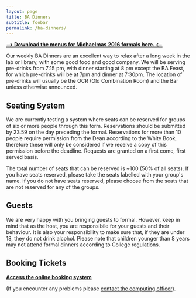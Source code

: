 ```yaml
---
layout: page
title: BA Dinners
subtitle: foobar
permalink: /ba-dinners/
---
```


**[--> Download the menus for Michaelmas 2016 formals here. <--](http://trin-hosts.trin.cam.ac.uk/ba_society/ba_docs/2016-2017/ba_menus_mich_2016.pdf)**

Our weekly BA Dinners are an excellent way to relax after a long week in the lab or library, with some good food and good company.
We will be serving pre-drinks from 7:15 pm, with dinner starting at 8 pm except the BA Feast, for which pre-drinks will be at 7pm and dinner at 7:30pm.
The location of pre-drinks will usually be the OCR (Old Combination Room) and the Bar unless otherwise announced.

## Seating System
We are currently testing a system where seats can be reserved for groups of six or more people through this form.
Reservations should be submitted by 23.59 on the day preceding the formal.
Reservations for more than 10 people require permission from the Dean according to the White Book, therefore these will only be considered if we receive a copy of this permission before the deadline.
Requests are granted on a first come, first served basis.

The total number of seats that can be reserved is ~100 (50% of all seats). If you have seats reserved, please take the seats labelled with your group's name. If you do not have seats reserved, please choose from the seats that are not reserved for any of the groups.

## Guests
We are very happy with you bringing guests to formal.
However, keep in mind that as the host, you are responsibile for your guests and their behaviour.
It is also your responsibility to make sure that, if they are under 18, they do not drink alcohol.
Please note that children younger than 8 years may not attend formal dinners according to College regulations.

## Booking Tickets
**[Access the online booking system](http://shib.upay.co.uk/upaychilli?entityID=https%3a%2f%2fshib.raven.cam.ac.uk%2fshibboleth)**

(If you encounter any problems please [contact the computing officer](mailto:ba.computing@trin.cam.ac.uk)).
